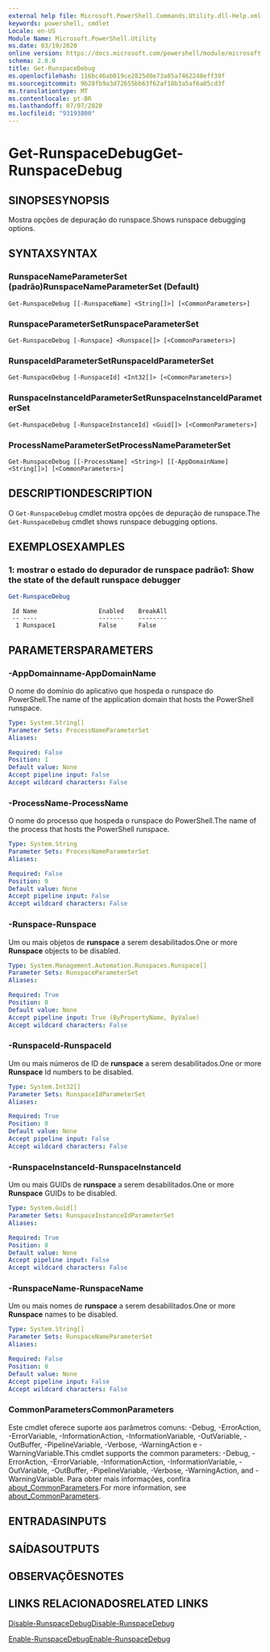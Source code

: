 ```yaml
---
external help file: Microsoft.PowerShell.Commands.Utility.dll-Help.xml
keywords: powershell, cmdlet
Locale: en-US
Module Name: Microsoft.PowerShell.Utility
ms.date: 03/19/2020
online version: https://docs.microsoft.com/powershell/module/microsoft.powershell.utility/get-runspacedebug?view=powershell-5.1&WT.mc_id=ps-gethelp
schema: 2.0.0
title: Get-RunspaceDebug
ms.openlocfilehash: 116bc46ab019ce2825d0e73a85a7462248eff39f
ms.sourcegitcommit: 9b28fb9a3d72655bb63f62af18b3a5af6a05cd3f
ms.translationtype: MT
ms.contentlocale: pt-BR
ms.lasthandoff: 07/07/2020
ms.locfileid: "93193800"
---
```

# <span data-ttu-id="45376-103">Get-RunspaceDebug</span><span class="sxs-lookup"><span data-stu-id="45376-103">Get-RunspaceDebug</span></span>

## <span data-ttu-id="45376-104">SINOPSE</span><span class="sxs-lookup"><span data-stu-id="45376-104">SYNOPSIS</span></span>
<span data-ttu-id="45376-105">Mostra opções de depuração do runspace.</span><span class="sxs-lookup"><span data-stu-id="45376-105">Shows runspace debugging options.</span></span>

## <span data-ttu-id="45376-106">SYNTAX</span><span class="sxs-lookup"><span data-stu-id="45376-106">SYNTAX</span></span>

### <span data-ttu-id="45376-107">RunspaceNameParameterSet (padrão)</span><span class="sxs-lookup"><span data-stu-id="45376-107">RunspaceNameParameterSet (Default)</span></span>

```
Get-RunspaceDebug [[-RunspaceName] <String[]>] [<CommonParameters>]
```

### <span data-ttu-id="45376-108">RunspaceParameterSet</span><span class="sxs-lookup"><span data-stu-id="45376-108">RunspaceParameterSet</span></span>

```
Get-RunspaceDebug [-Runspace] <Runspace[]> [<CommonParameters>]
```

### <span data-ttu-id="45376-109">RunspaceIdParameterSet</span><span class="sxs-lookup"><span data-stu-id="45376-109">RunspaceIdParameterSet</span></span>

```
Get-RunspaceDebug [-RunspaceId] <Int32[]> [<CommonParameters>]
```

### <span data-ttu-id="45376-110">RunspaceInstanceIdParameterSet</span><span class="sxs-lookup"><span data-stu-id="45376-110">RunspaceInstanceIdParameterSet</span></span>

```
Get-RunspaceDebug [-RunspaceInstanceId] <Guid[]> [<CommonParameters>]
```

### <span data-ttu-id="45376-111">ProcessNameParameterSet</span><span class="sxs-lookup"><span data-stu-id="45376-111">ProcessNameParameterSet</span></span>

```
Get-RunspaceDebug [[-ProcessName] <String>] [[-AppDomainName] <String[]>] [<CommonParameters>]
```

## <span data-ttu-id="45376-112">DESCRIPTION</span><span class="sxs-lookup"><span data-stu-id="45376-112">DESCRIPTION</span></span>

<span data-ttu-id="45376-113">O `Get-RunspaceDebug` cmdlet mostra opções de depuração de runspace.</span><span class="sxs-lookup"><span data-stu-id="45376-113">The `Get-RunspaceDebug` cmdlet shows runspace debugging options.</span></span>

## <span data-ttu-id="45376-114">EXEMPLOS</span><span class="sxs-lookup"><span data-stu-id="45376-114">EXAMPLES</span></span>

### <span data-ttu-id="45376-115">1: mostrar o estado do depurador de runspace padrão</span><span class="sxs-lookup"><span data-stu-id="45376-115">1: Show the state of the default runspace debugger</span></span>

```powershell
Get-RunspaceDebug
```

```Output
 Id Name                 Enabled    BreakAll
 -- ----                 -------    --------
  1 Runspace1            False      False
```

## <span data-ttu-id="45376-116">PARAMETERS</span><span class="sxs-lookup"><span data-stu-id="45376-116">PARAMETERS</span></span>

### <span data-ttu-id="45376-117">-AppDomainname</span><span class="sxs-lookup"><span data-stu-id="45376-117">-AppDomainName</span></span>

<span data-ttu-id="45376-118">O nome do domínio do aplicativo que hospeda o runspace do PowerShell.</span><span class="sxs-lookup"><span data-stu-id="45376-118">The name of the application domain that hosts the PowerShell runspace.</span></span>

```yaml
Type: System.String[]
Parameter Sets: ProcessNameParameterSet
Aliases:

Required: False
Position: 1
Default value: None
Accept pipeline input: False
Accept wildcard characters: False
```

### <span data-ttu-id="45376-119">-ProcessName</span><span class="sxs-lookup"><span data-stu-id="45376-119">-ProcessName</span></span>

<span data-ttu-id="45376-120">O nome do processo que hospeda o runspace do PowerShell.</span><span class="sxs-lookup"><span data-stu-id="45376-120">The name of the process that hosts the PowerShell runspace.</span></span>

```yaml
Type: System.String
Parameter Sets: ProcessNameParameterSet
Aliases:

Required: False
Position: 0
Default value: None
Accept pipeline input: False
Accept wildcard characters: False
```

### <span data-ttu-id="45376-121">-Runspace</span><span class="sxs-lookup"><span data-stu-id="45376-121">-Runspace</span></span>

<span data-ttu-id="45376-122">Um ou mais objetos de **runspace** a serem desabilitados.</span><span class="sxs-lookup"><span data-stu-id="45376-122">One or more **Runspace** objects to be disabled.</span></span>

```yaml
Type: System.Management.Automation.Runspaces.Runspace[]
Parameter Sets: RunspaceParameterSet
Aliases:

Required: True
Position: 0
Default value: None
Accept pipeline input: True (ByPropertyName, ByValue)
Accept wildcard characters: False
```

### <span data-ttu-id="45376-123">-RunspaceId</span><span class="sxs-lookup"><span data-stu-id="45376-123">-RunspaceId</span></span>

<span data-ttu-id="45376-124">Um ou mais números de ID de **runspace** a serem desabilitados.</span><span class="sxs-lookup"><span data-stu-id="45376-124">One or more **Runspace** Id numbers to be disabled.</span></span>

```yaml
Type: System.Int32[]
Parameter Sets: RunspaceIdParameterSet
Aliases:

Required: True
Position: 0
Default value: None
Accept pipeline input: False
Accept wildcard characters: False
```

### <span data-ttu-id="45376-125">-RunspaceInstanceId</span><span class="sxs-lookup"><span data-stu-id="45376-125">-RunspaceInstanceId</span></span>

<span data-ttu-id="45376-126">Um ou mais GUIDs de **runspace** a serem desabilitados.</span><span class="sxs-lookup"><span data-stu-id="45376-126">One or more **Runspace** GUIDs to be disabled.</span></span>

```yaml
Type: System.Guid[]
Parameter Sets: RunspaceInstanceIdParameterSet
Aliases:

Required: True
Position: 0
Default value: None
Accept pipeline input: False
Accept wildcard characters: False
```

### <span data-ttu-id="45376-127">-RunspaceName</span><span class="sxs-lookup"><span data-stu-id="45376-127">-RunspaceName</span></span>

<span data-ttu-id="45376-128">Um ou mais nomes de **runspace** a serem desabilitados.</span><span class="sxs-lookup"><span data-stu-id="45376-128">One or more **Runspace** names to be disabled.</span></span>

```yaml
Type: System.String[]
Parameter Sets: RunspaceNameParameterSet
Aliases:

Required: False
Position: 0
Default value: None
Accept pipeline input: False
Accept wildcard characters: False
```

### <span data-ttu-id="45376-129">CommonParameters</span><span class="sxs-lookup"><span data-stu-id="45376-129">CommonParameters</span></span>

<span data-ttu-id="45376-130">Este cmdlet oferece suporte aos parâmetros comuns: -Debug, -ErrorAction, -ErrorVariable, -InformationAction, -InformationVariable, -OutVariable, -OutBuffer, -PipelineVariable, -Verbose, -WarningAction e -WarningVariable.</span><span class="sxs-lookup"><span data-stu-id="45376-130">This cmdlet supports the common parameters: -Debug, -ErrorAction, -ErrorVariable, -InformationAction, -InformationVariable, -OutVariable, -OutBuffer, -PipelineVariable, -Verbose, -WarningAction, and -WarningVariable.</span></span> <span data-ttu-id="45376-131">Para obter mais informações, confira [about_CommonParameters](https://go.microsoft.com/fwlink/?LinkID=113216).</span><span class="sxs-lookup"><span data-stu-id="45376-131">For more information, see [about_CommonParameters](https://go.microsoft.com/fwlink/?LinkID=113216).</span></span>

## <span data-ttu-id="45376-132">ENTRADAS</span><span class="sxs-lookup"><span data-stu-id="45376-132">INPUTS</span></span>

## <span data-ttu-id="45376-133">SAÍDAS</span><span class="sxs-lookup"><span data-stu-id="45376-133">OUTPUTS</span></span>

## <span data-ttu-id="45376-134">OBSERVAÇÕES</span><span class="sxs-lookup"><span data-stu-id="45376-134">NOTES</span></span>

## <span data-ttu-id="45376-135">LINKS RELACIONADOS</span><span class="sxs-lookup"><span data-stu-id="45376-135">RELATED LINKS</span></span>

[<span data-ttu-id="45376-136">Disable-RunspaceDebug</span><span class="sxs-lookup"><span data-stu-id="45376-136">Disable-RunspaceDebug</span></span>](Disable-RunspaceDebug.md)

[<span data-ttu-id="45376-137">Enable-RunspaceDebug</span><span class="sxs-lookup"><span data-stu-id="45376-137">Enable-RunspaceDebug</span></span>](Enable-RunspaceDebug.md)
